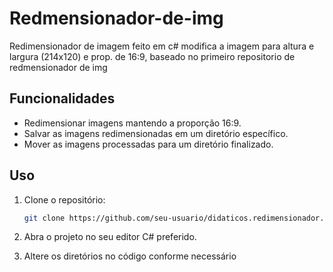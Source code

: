 # Redmensionador-de-img
Redimensionador de imagem feito em c# modifica a imagem para altura e largura (214x120) e prop. de 16:9, baseado no primeiro repositorio de redmensionador de img

## Funcionalidades

- Redimensionar imagens mantendo a proporção 16:9.
- Salvar as imagens redimensionadas em um diretório específico.
- Mover as imagens processadas para um diretório finalizado.

## Uso

1. Clone o repositório:

   ```sh
   git clone https://github.com/seu-usuario/didaticos.redimensionador.git
   
2. Abra o projeto no seu editor C# preferido.

3. Altere os diretórios no código conforme necessário
